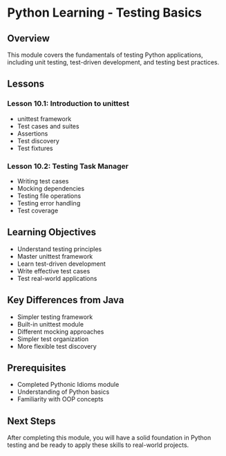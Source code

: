 # Python Learning - Testing Basics

## Overview
This module covers the fundamentals of testing Python applications, including unit testing, test-driven development, and testing best practices.

## Lessons

### Lesson 10.1: Introduction to unittest
- unittest framework
- Test cases and suites
- Assertions
- Test discovery
- Test fixtures

### Lesson 10.2: Testing Task Manager
- Writing test cases
- Mocking dependencies
- Testing file operations
- Testing error handling
- Test coverage

## Learning Objectives
- Understand testing principles
- Master unittest framework
- Learn test-driven development
- Write effective test cases
- Test real-world applications

## Key Differences from Java
- Simpler testing framework
- Built-in unittest module
- Different mocking approaches
- Simpler test organization
- More flexible test discovery

## Prerequisites
- Completed Pythonic Idioms module
- Understanding of Python basics
- Familiarity with OOP concepts

## Next Steps
After completing this module, you will have a solid foundation in Python testing and be ready to apply these skills to real-world projects. 